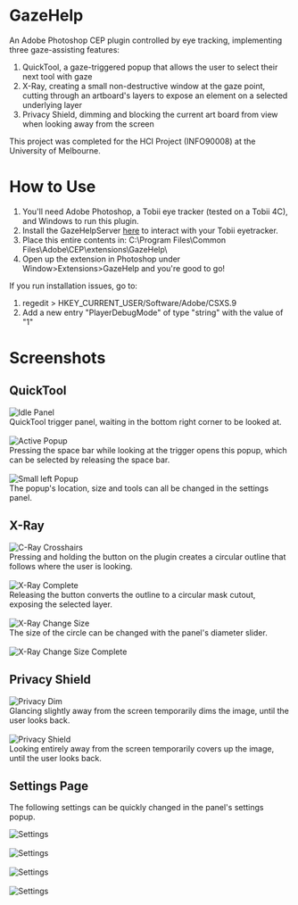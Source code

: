 # GazeHelp
An Adobe Photoshop CEP plugin controlled by eye tracking, implementing three
gaze-assisting features:

1. QuickTool, a gaze-triggered popup that allows the user to select their next tool with gaze
2. X-Ray, creating a small non-destructive window at the gaze point, cutting through an artboard's layers to expose an element on a selected underlying layer
3. Privacy Shield, dimming and blocking the current art board from view when looking away from the screen

This project was completed for the HCI Project (INFO90008) at the University of Melbourne.

# How to Use
1. You'll need Adobe Photoshop, a Tobii eye tracker (tested on a Tobii 4C), and Windows to run this plugin.
2. Install the GazeHelpServer [here](https://github.com/rlewien3/GazeHelpServer) to interact with your Tobii eyetracker.
3. Place this entire contents in: C:&#92;Program Files&#92;Common Files&#92;Adobe&#92;CEP&#92;extensions&#92;GazeHelp\
4. Open up the extension in Photoshop under Window>Extensions>GazeHelp and you're good to go!

If you run installation issues, go to:
1. regedit > HKEY_CURRENT_USER/Software/Adobe/CSXS.9
2. Add a new entry "PlayerDebugMode" of type "string" with the value of "1"

# Screenshots

## QuickTool
![Idle Panel](screenshots/quicktool-idle-full-page.png)\
QuickTool trigger panel, waiting in the bottom right corner to be looked at.\
\
![Active Popup](screenshots/quicktool-popup.png)\
Pressing the space bar while looking at the trigger opens this popup, which can be selected by releasing the space bar.\
\
![Small left Popup](screenshots/quicktool-popup.png)\
The popup's location, size and tools can all be changed in the settings panel.

## X-Ray
![C-Ray Crosshairs](screenshots/xray-crosshairs.png)\
Pressing and holding the button on the plugin creates a circular outline that follows where the user is looking.\
\
![X-Ray Complete](screenshots/xray-done.png)\
Releasing the button converts the outline to a circular mask cutout, exposing the selected layer.\
\
![X-Ray Change Size](screenshots/xray-crosshairs-big.png)\
The size of the circle can be changed with the panel's diameter slider.\
\
![X-Ray Change Size Complete](screenshots/xray-done-big.png)
## Privacy Shield
![Privacy Dim](screenshots/privacy-shield-dimmed.png)\
Glancing slightly away from the screen temporarily dims the image, until the user looks back.\
\
![Privacy Shield](screenshots/privacy-shield-covered.png)\
Looking entirely away from the screen temporarily covers up the image, until the user looks back.

## Settings Page
The following settings can be quickly changed in the panel's settings popup.

![Settings](screenshots/settings-main.jpg)\
\
![Settings](screenshots/settings-quicktool.jpg)\
\
![Settings](screenshots/settings-xray.jpg)\
\
![Settings](screenshots/settings-privacy-shield.jpg)
